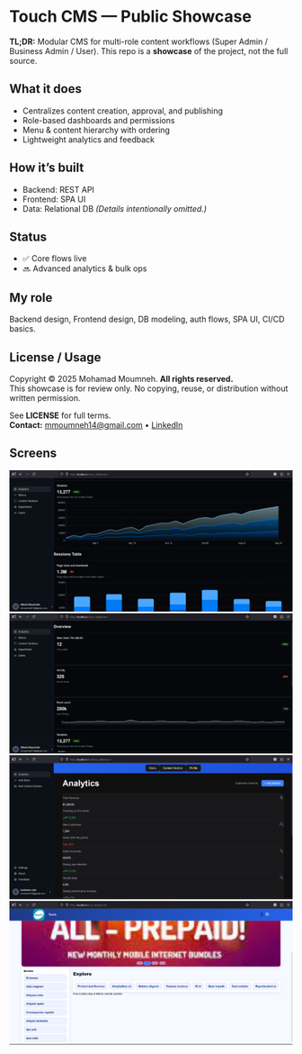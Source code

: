 # Touch CMS — Public Showcase

**TL;DR:** Modular CMS for multi-role content workflows (Super Admin / Business Admin / User). This repo is a **showcase** of the project, not the full source.

## What it does 
- Centralizes content creation, approval, and publishing
- Role-based dashboards and permissions
- Menu & content hierarchy with ordering
- Lightweight analytics and feedback

## How it’s built 
- Backend: REST API
- Frontend: SPA UI
- Data: Relational DB
*(Details intentionally omitted.)*

## Status
- ✅ Core flows live
- 🔜 Advanced analytics & bulk ops

## My role
Backend design, Frontend design, DB modeling, auth flows, SPA UI, CI/CD basics.

## License / Usage
Copyright © 2025 Mohamad Moumneh. **All rights reserved.**  
This showcase is for review only. No copying, reuse, or distribution without written permission.

See **LICENSE** for full terms.  
**Contact:** [mmoumneh14@gmail.com](mailto:mmoumneh14@gmail.com) • [LinkedIn](https://www.linkedin.com/in/mhmdmoumneh)

## Screens
![Super Admin (Graph)](docs/SuperAdmin_Graph.png)
![Super Admin (Page)](docs/SuperAdmin_Page.png)
![Business Admin (Page)](docs/BusinessAdmin_Page.png)
![User (Page)](docs/User_Page.png)